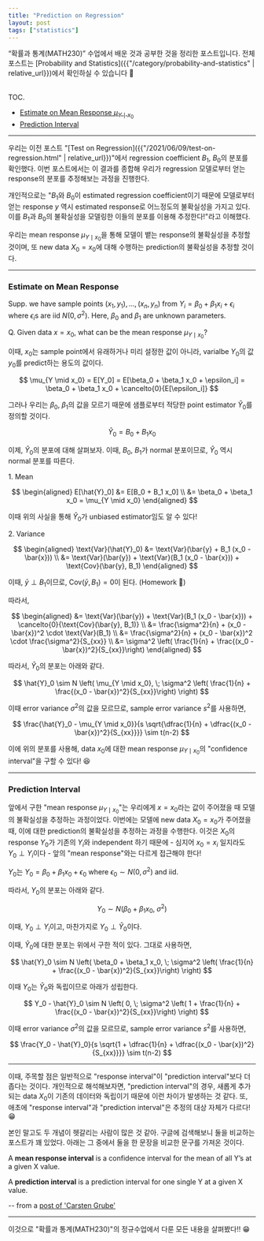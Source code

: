 ```yaml
---
title: "Prediction on Regression"
layout: post
tags: ["statistics"]
---
```


“확률과 통계(MATH230)” 수업에서 배운 것과 공부한 것을 정리한 포스트입니다. 전체 포스트는 [Probability and Statistics]({{"/category/probability-and-statistics" | relative_url}})에서 확인하실 수 있습니다 🎲

<br><span class="statement-title">TOC.</span><br>

- [Estimate on Mean Response $\mu_{Y\mid x_0}$](#estimate-on-mean-response)
- [Prediction Interval](#prediction-interval)

<hr/>

우리는 이전 포스트 "[Test on Regression]({{"/2021/06/09/test-on-regression.html" | relative_url}})"에서 regression coefficient $B_1$, $B_0$의 분포를 확인했다. 이번 포스트에서는 이 결과를 종합해 우리가 regression 모델로부터 얻는 response의 분포를 추정해보는 과정을 진행한다.

개인적으로는 "$B_1$와 $B_0$이 estimated regression coefficient이기 때문에 모델로부터 얻는 response $y$ 역시 estimated response로 어느정도의 불확실성을 가지고 있다. 이를 $B_1$과 $B_0$의 불확실성을 모델링한 이들의 분포를 이용해 추정한다!"라고 이해했다.

우리는 mean response $\mu_{Y\mid x_0}$을 통해 모델이 뱉는 response의 불확실성을 추정할 것이며, 또 new data $X_0 = x_0$에 대해 수행하는 prediction의 불확실성을 추정할 것이다.

<hr/>

### Estimate on Mean Response

Supp. we have sample points $(x_1, y_1), \dots, (x_n, y_n)$ from $Y_i = \beta_0 + \beta_1 x_i + \epsilon_i$ where $\epsilon_i$s are iid $N(0, \sigma^2)$. Here, $\beta_0$ and $\beta_1$ are unknown parameters.

Q. Given data $x=x_0$, what can be the mean response $\mu_{Y\mid x_0}$?

이때, $x_0$는 sample point에서 유래하거나 미리 설정한 값이 아니라, varialbe $Y_0$의 값 $y_0$를 predict하는 용도의 값이다.

$$
\mu_{Y \mid x_0} = E[Y_0] = E[\beta_0 + \beta_1 x_0 + \epsilon_i] = \beta_0 + \beta_1 x_0 + \cancelto{0}{E[\epsilon_i]}
$$

그러나 우리는 $\beta_0$, $\beta_1$의 값을 모르기 때문에 샘플로부터 적당한 point estimator $\hat{Y}_0$를 정의할 것이다.

$$
\hat{Y}_0 = B_0 + B_1 x_0
$$

이제, $\hat{Y}_0$의 분포에 대해 살펴보자. 이때, $B_0$, $B_1$가 normal 분포이므로, $\hat{Y}_0$ 역시 normal 분포를 따른다.

<div class="math-statement" markdown="1">

1\. Mean

$$
\begin{aligned}
E[\hat{Y}_0] 
&= E[B_0 + B_1 x_0] \\
&= \beta_0 + \beta_1 x_0 = \mu_{Y \mid x_0}
\end{aligned}
$$

이때 위의 사실을 통해 $\hat{Y}_0$가 unbiased estimator임도 알 수 있다!

</div>

<div class="math-statement" markdown="1">

2\. Variance

$$
\begin{aligned}
\text{Var}(\hat{Y}_0) 
&= \text{Var}(\bar{y} + B_1 (x_0 - \bar{x})) \\
&= \text{Var}(\bar{y}) + \text{Var}(B_1 (x_0 - \bar{x})) + \text{Cov}(\bar{y}, B_1)
\end{aligned}
$$

이때, $\bar{y} \perp B_1$이므로, $\text{Cov}(\bar{y}, B_1) = 0$이 된다. (Homework 🎈) 

따라서,

$$
\begin{aligned}
&= \text{Var}(\bar{y}) + \text{Var}(B_1 (x_0 - \bar{x})) + \cancelto{0}{\text{Cov}(\bar{y}, B_1)} \\
&= \frac{\sigma^2}{n} + (x_0 - \bar{x})^2 \cdot \text{Var}(B_1) \\
&= \frac{\sigma^2}{n} + (x_0 - \bar{x})^2 \cdot \frac{\sigma^2}{S_{xx}} \\
&= \sigma^2 \left( \frac{1}{n} + \frac{(x_0 - \bar{x})^2}{S_{xx}}\right)
\end{aligned}
$$

</div>

따라서, $\hat{Y}_0$의 분포는 아래와 같다.

$$
\hat{Y}_0 \sim N \left( \mu_{Y \mid x_0}, \; \sigma^2 \left( \frac{1}{n} + \frac{(x_0 - \bar{x})^2}{S_{xx}}\right) \right)
$$

이때 error variance $\sigma^2$의 값을 모르므로, sample error variance $s^2$를 사용하면,

$$
\frac{\hat{Y}_0 - \mu_{Y \mid x_0}}{s \sqrt{\dfrac{1}{n} + \dfrac{(x_0 - \bar{x})^2}{S_{xx}}}} \sim t(n-2)
$$

이에 위의 분포를 사용해, data $x_0$에 대한 mean response $\mu_{Y \mid x_0}$의 "confidence interval"을 구할 수 있다! 😆

<hr/>

### Prediction Interval

앞에서 구한 "mean response $\mu_{Y \mid x_0}$"는 우리에게 $x=x_0$라는 값이 주어졌을 때 모델의 불확실성을 추정하는 과정이었다. 이번에는 모델에 new data $X_0 = x_0$가 주어졌을 때, 이에 대한 prediction의 불확실성을 추정하는 과정을 수행한다. 이것은 $X_0$의 response $Y_0$가 기존의 $Y_i$와 independent 하기 때문에 - 심지어 $x_0 = x_i$ 일지라도 $Y_0 \perp Y_i$이다 - 앞의 "mean response"와는 다르게 접근해야 한다!

$Y_0$는 $Y_0 = \beta_0 + \beta_1 x_0 + \epsilon_0$ where $\epsilon_0 \sim N(0, \sigma^2)$ and iid.

따라서, $Y_0$의 분포는 아래와 같다.

$$
Y_0 \sim N(\beta_0 + \beta_1 x_0, \; \sigma^2)
$$

이때, $Y_0 \perp Y_i$이고, 마찬가지로 $Y_0 \perp \hat{Y}_0$이다.

이때, $\hat{Y}_0$에 대한 분포는 위에서 구한 적이 있다. 그대로 사용하면,

$$
\hat{Y}_0 \sim N \left( \beta_0 + \beta_1 x_0, \; \sigma^2 \left( \frac{1}{n} + \frac{(x_0 - \bar{x})^2}{S_{xx}}\right) \right)
$$

이때 $Y_0$는 $\hat{Y}_0$와 독립이므로 아래가 성립한다.

$$
Y_0 - \hat{Y}_0 \sim N \left( 0, \; \sigma^2 \left( 1 + \frac{1}{n} + \frac{(x_0 - \bar{x})^2}{S_{xx}}\right) \right)
$$

이때 error variance $\sigma^2$의 값을 모르므로, sample error variance $s^2$를 사용하면,

$$
\frac{Y_0 - \hat{Y}_0}{s \sqrt{1 + \dfrac{1}{n} + \dfrac{(x_0 - \bar{x})^2}{S_{xx}}}} \sim t(n-2)
$$

<hr/>

이때, 주목할 점은 일반적으로 "response interval"이 "prediction interval"보다 더 좁다는 것이다. 개인적으로 해석해보자면, "prediction interval"의 경우, 새롭게 추가되는 data $X_0$이 기존의 데이터와 독립이기 때문에 이런 차이가 발생하는 것 같다. 또, 애초에 "response interval"과 "prediction interval"은 추정의 대상 자체가 다르다! 😁

본인 말고도 두 개념이 헷갈리는 사람이 많은 것 같아. 구글에 검색해보니 둘을 비교하는 포스트가 꽤 있었다. 아래는 그 중에서 둘을 한 문장을 비교한 문구를 가져온 것이다.

<div class="statement" markdown="1">

A **mean response interval** is a confidence interval for the mean of all Y’s at a given X value. 

A **prediction interval** is a prediction interval for one single Y at a given X value.

-- from a [post of 'Carsten Grube'](https://dataz4s.com/statistics/mean-single-response-intervals/)

</div>

<hr/>

이것으로 "확률과 통계(MATH230)"의 정규수업에서 다룬 모든 내용을 살펴봤다!! 😁